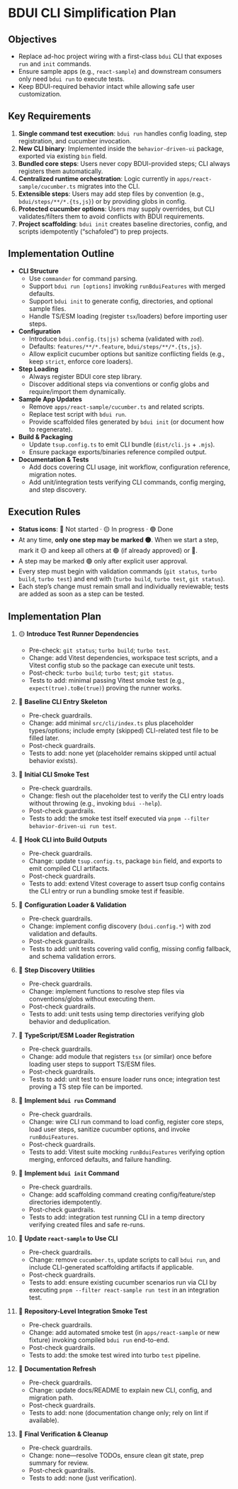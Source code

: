 # BDUI CLI Simplification Plan

## Objectives
- Replace ad-hoc project wiring with a first-class `bdui` CLI that exposes `run` and `init` commands.
- Ensure sample apps (e.g., `react-sample`) and downstream consumers only need `bdui run` to execute tests.
- Keep BDUI-required behavior intact while allowing safe user customization.

## Key Requirements
1. **Single command test execution**: `bdui run` handles config loading, step registration, and cucumber invocation.
2. **New CLI binary**: Implemented inside the `behavior-driven-ui` package, exported via existing `bin` field.
3. **Bundled core steps**: Users never copy BDUI-provided steps; CLI always registers them automatically.
4. **Centralized runtime orchestration**: Logic currently in `apps/react-sample/cucumber.ts` migrates into the CLI.
5. **Extensible steps**: Users may add step files by convention (e.g., `bdui/steps/**/*.{ts,js}`) or by providing globs in config.
6. **Protected cucumber options**: Users may supply overrides, but CLI validates/filters them to avoid conflicts with BDUI requirements.
7. **Project scaffolding**: `bdui init` creates baseline directories, config, and scripts idempotently (“schafoled”) to prep projects.

## Implementation Outline
- **CLI Structure**
  - Use `commander` for command parsing.
  - Support `bdui run [options]` invoking `runBduiFeatures` with merged defaults.
  - Support `bdui init` to generate config, directories, and optional sample files.
  - Handle TS/ESM loading (register `tsx`/loaders) before importing user steps.
- **Configuration**
  - Introduce `bdui.config.(ts|js)` schema (validated with `zod`).
  - Defaults: `features/**/*.feature`, `bdui/steps/**/*.{ts,js}`.
  - Allow explicit cucumber options but sanitize conflicting fields (e.g., keep `strict`, enforce core loaders).
- **Step Loading**
  - Always register BDUI core step library.
  - Discover additional steps via conventions or config globs and require/import them dynamically.
- **Sample App Updates**
  - Remove `apps/react-sample/cucumber.ts` and related scripts.
  - Replace test script with `bdui run`.
  - Provide scaffolded files generated by `bdui init` (or document how to regenerate).
- **Build & Packaging**
  - Update `tsup.config.ts` to emit CLI bundle (`dist/cli.js` + `.mjs`).
  - Ensure package exports/binaries reference compiled output.
- **Documentation & Tests**
  - Add docs covering CLI usage, init workflow, configuration reference, migration notes.
  - Add unit/integration tests verifying CLI commands, config merging, and step discovery.

## Execution Rules
- **Status icons**: 🔴 Not started · 🟡 In progress · 🟢 Done
- At any time, **only one step may be marked 🟡**. When we start a step, mark it 🟡 and keep all others at 🟢 (if already approved) or 🔴.
- A step may be marked 🟢 only after explicit user approval.
- Every step must begin with validation commands (`git status`, `turbo build`, `turbo test`) and end with (`turbo build`, `turbo test`, `git status`).
- Each step’s change must remain small and individually reviewable; tests are added as soon as a step can be tested.

## Implementation Plan

1. 🟡 **Introduce Test Runner Dependencies**
   - Pre-check: `git status`; `turbo build`; `turbo test`.
   - Change: add Vitest dependencies, workspace test scripts, and a Vitest config stub so the package can execute unit tests.
   - Post-check: `turbo build`; `turbo test`; `git status`.
   - Tests to add: minimal passing Vitest smoke test (e.g., `expect(true).toBe(true)`) proving the runner works.

2. 🔴 **Baseline CLI Entry Skeleton**
   - Pre-check guardrails.
   - Change: add minimal `src/cli/index.ts` plus placeholder types/options; include empty (skipped) CLI-related test file to be filled later.
   - Post-check guardrails.
   - Tests to add: none yet (placeholder remains skipped until actual behavior exists).

3. 🔴 **Initial CLI Smoke Test**
   - Pre-check guardrails.
   - Change: flesh out the placeholder test to verify the CLI entry loads without throwing (e.g., invoking `bdui --help`).
   - Post-check guardrails.
   - Tests to add: the smoke test itself executed via `pnpm --filter behavior-driven-ui run test`.

4. 🔴 **Hook CLI into Build Outputs**
   - Pre-check guardrails.
   - Change: update `tsup.config.ts`, package `bin` field, and exports to emit compiled CLI artifacts.
   - Post-check guardrails.
   - Tests to add: extend Vitest coverage to assert tsup config contains the CLI entry or run a bundling smoke test if feasible.

5. 🔴 **Configuration Loader & Validation**
   - Pre-check guardrails.
   - Change: implement config discovery (`bdui.config.*`) with zod validation and defaults.
   - Post-check guardrails.
   - Tests to add: unit tests covering valid config, missing config fallback, and schema validation errors.

6. 🔴 **Step Discovery Utilities**
   - Pre-check guardrails.
   - Change: implement functions to resolve step files via conventions/globs without executing them.
   - Post-check guardrails.
   - Tests to add: unit tests using temp directories verifying glob behavior and deduplication.

7. 🔴 **TypeScript/ESM Loader Registration**
   - Pre-check guardrails.
   - Change: add module that registers `tsx` (or similar) once before loading user steps to support TS/ESM files.
   - Post-check guardrails.
   - Tests to add: unit test to ensure loader runs once; integration test proving a TS step file can be imported.

8. 🔴 **Implement `bdui run` Command**
   - Pre-check guardrails.
   - Change: wire CLI run command to load config, register core steps, load user steps, sanitize cucumber options, and invoke `runBduiFeatures`.
   - Post-check guardrails.
   - Tests to add: Vitest suite mocking `runBduiFeatures` verifying option merging, enforced defaults, and failure handling.

9. 🔴 **Implement `bdui init` Command**
   - Pre-check guardrails.
   - Change: add scaffolding command creating config/feature/step directories idempotently.
   - Post-check guardrails.
   - Tests to add: integration test running CLI in a temp directory verifying created files and safe re-runs.

10. 🔴 **Update `react-sample` to Use CLI**
    - Pre-check guardrails.
    - Change: remove `cucumber.ts`, update scripts to call `bdui run`, and include CLI-generated scaffolding artifacts if applicable.
    - Post-check guardrails.
    - Tests to add: ensure existing cucumber scenarios run via CLI by executing `pnpm --filter react-sample run test` in an integration test.

11. 🔴 **Repository-Level Integration Smoke Test**
    - Pre-check guardrails.
    - Change: add automated smoke test (in `apps/react-sample` or new fixture) invoking compiled `bdui run` end-to-end.
    - Post-check guardrails.
    - Tests to add: the smoke test wired into turbo `test` pipeline.

12. 🔴 **Documentation Refresh**
    - Pre-check guardrails.
    - Change: update docs/README to explain new CLI, config, and migration path.
    - Post-check guardrails.
    - Tests to add: none (documentation change only; rely on lint if available).

13. 🔴 **Final Verification & Cleanup**
    - Pre-check guardrails.
    - Change: none—resolve TODOs, ensure clean git state, prep summary for review.
    - Post-check guardrails.
    - Tests to add: none (just verification).
